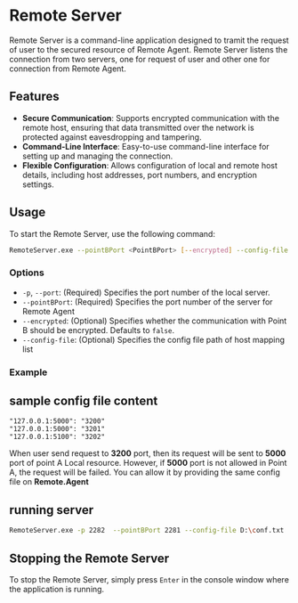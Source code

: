 # Remote Server

Remote Server is a command-line application designed to tramit the request of user to the secured resource of Remote Agent.
Remote Server listens the connection from two servers, one for request of user and other one for connection from Remote Agent.
## Features

- **Secure Communication**: Supports encrypted communication with the remote host, ensuring that data transmitted over the network is protected against eavesdropping and tampering.
- **Command-Line Interface**: Easy-to-use command-line interface for setting up and managing the connection.
- **Flexible Configuration**: Allows configuration of local and remote host details, including host addresses, port numbers, and encryption settings.


## Usage

To start the Remote Server, use the following command:

```sh
RemoteServer.exe --pointBPort <PointBPort> [--encrypted] --config-file <file_path_to_config_>
```
### Options

- `-p`, `--port`: (Required) Specifies the port number of the local server.
- `--pointBPort`: (Required) Specifies the port number of the server for Remote Agent
- `--encrypted`: (Optional) Specifies whether the communication with Point B should be encrypted. Defaults to `false`.
- `--config-file`: (Optional) Specifies the config file path of host mapping list

### Example
## sample config file content
``` text
"127.0.0.1:5000": "3200"
"127.0.0.1:5000": "3201"
"127.0.0.1:5100": "3202"
```
When user send request to **3200** port, then its request will be sent to **5000** port of point A Local resource.
However, if **5000** port is not allowed in Point A, the request will be failed. You can allow it by providing the same config file on **Remote.Agent**

## running server
```sh
RemoteServer.exe -p 2282  --pointBPort 2281 --config-file D:\conf.txt
```
## Stopping the Remote Server

To stop the Remote Server, simply press `Enter` in the console window where the application is running.